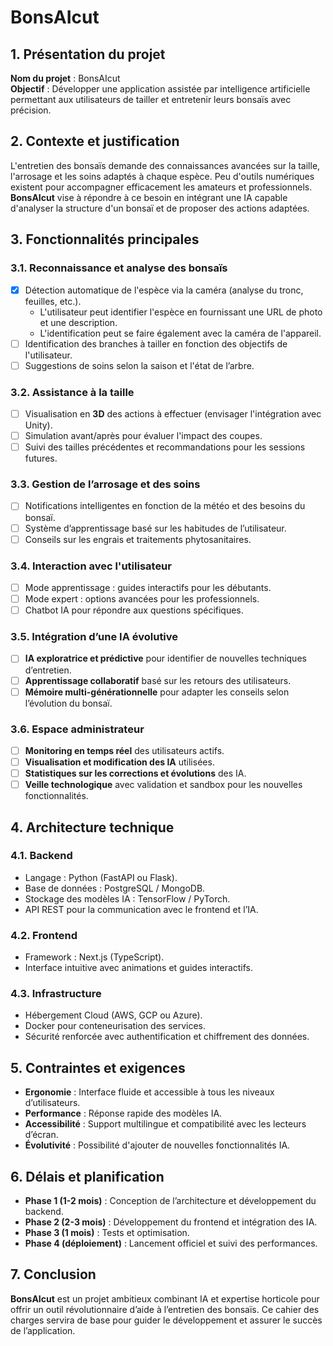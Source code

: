 # BonsAIcut

## 1. Présentation du projet
**Nom du projet** : BonsAIcut  
**Objectif** : Développer une application assistée par intelligence artificielle permettant aux utilisateurs de tailler et entretenir leurs bonsaïs avec précision.

## 2. Contexte et justification
L'entretien des bonsaïs demande des connaissances avancées sur la taille, l'arrosage et les soins adaptés à chaque espèce. Peu d'outils numériques existent pour accompagner efficacement les amateurs et professionnels. **BonsAIcut** vise à répondre à ce besoin en intégrant une IA capable d'analyser la structure d'un bonsaï et de proposer des actions adaptées.

## 3. Fonctionnalités principales

### 3.1. Reconnaissance et analyse des bonsaïs
- [x] Détection automatique de l'espèce via la caméra (analyse du tronc, feuilles, etc.).
  - L'utilisateur peut identifier l'espèce en fournissant une URL de photo et une description.
  - L'identification peut se faire également avec la caméra de l'appareil.
- [ ] Identification des branches à tailler en fonction des objectifs de l'utilisateur.
- [ ] Suggestions de soins selon la saison et l'état de l’arbre.

### 3.2. Assistance à la taille
- [ ] Visualisation en **3D** des actions à effectuer (envisager l'intégration avec Unity).
- [ ] Simulation avant/après pour évaluer l'impact des coupes.
- [ ] Suivi des tailles précédentes et recommandations pour les sessions futures.

### 3.3. Gestion de l’arrosage et des soins
- [ ] Notifications intelligentes en fonction de la météo et des besoins du bonsaï.
- [ ] Système d’apprentissage basé sur les habitudes de l’utilisateur.
- [ ] Conseils sur les engrais et traitements phytosanitaires.

### 3.4. Interaction avec l'utilisateur
- [ ] Mode apprentissage : guides interactifs pour les débutants.
- [ ] Mode expert : options avancées pour les professionnels.
- [ ] Chatbot IA pour répondre aux questions spécifiques.

### 3.5. Intégration d’une IA évolutive
- [ ] **IA exploratrice et prédictive** pour identifier de nouvelles techniques d’entretien.
- [ ] **Apprentissage collaboratif** basé sur les retours des utilisateurs.
- [ ] **Mémoire multi-générationnelle** pour adapter les conseils selon l’évolution du bonsaï.

### 3.6. Espace administrateur
- [ ] **Monitoring en temps réel** des utilisateurs actifs.
- [ ] **Visualisation et modification des IA** utilisées.
- [ ] **Statistiques sur les corrections et évolutions** des IA.
- [ ] **Veille technologique** avec validation et sandbox pour les nouvelles fonctionnalités.

## 4. Architecture technique

### 4.1. Backend
- Langage : Python (FastAPI ou Flask).
- Base de données : PostgreSQL / MongoDB.
- Stockage des modèles IA : TensorFlow / PyTorch.
- API REST pour la communication avec le frontend et l’IA.

### 4.2. Frontend
- Framework : Next.js (TypeScript).
- Interface intuitive avec animations et guides interactifs.

### 4.3. Infrastructure
- Hébergement Cloud (AWS, GCP ou Azure).
- Docker pour conteneurisation des services.
- Sécurité renforcée avec authentification et chiffrement des données.

## 5. Contraintes et exigences
- **Ergonomie** : Interface fluide et accessible à tous les niveaux d’utilisateurs.
- **Performance** : Réponse rapide des modèles IA.
- **Accessibilité** : Support multilingue et compatibilité avec les lecteurs d’écran.
- **Évolutivité** : Possibilité d'ajouter de nouvelles fonctionnalités IA.

## 6. Délais et planification
- **Phase 1 (1-2 mois)** : Conception de l’architecture et développement du backend.
- **Phase 2 (2-3 mois)** : Développement du frontend et intégration des IA.
- **Phase 3 (1 mois)** : Tests et optimisation.
- **Phase 4 (déploiement)** : Lancement officiel et suivi des performances.

## 7. Conclusion
**BonsAIcut** est un projet ambitieux combinant IA et expertise horticole pour offrir un outil révolutionnaire d’aide à l’entretien des bonsaïs. Ce cahier des charges servira de base pour guider le développement et assurer le succès de l’application.
